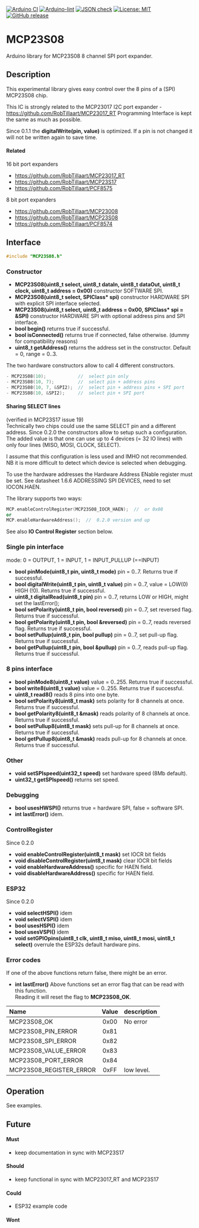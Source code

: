 
[![Arduino CI](https://github.com/RobTillaart/MCP23S08/workflows/Arduino%20CI/badge.svg)](https://github.com/marketplace/actions/arduino_ci)
[![Arduino-lint](https://github.com/RobTillaart/MCP23S08/actions/workflows/arduino-lint.yml/badge.svg)](https://github.com/RobTillaart/MCP23S08/actions/workflows/arduino-lint.yml)
[![JSON check](https://github.com/RobTillaart/MCP23S08/actions/workflows/jsoncheck.yml/badge.svg)](https://github.com/RobTillaart/MCP23S08/actions/workflows/jsoncheck.yml)
[![License: MIT](https://img.shields.io/badge/license-MIT-green.svg)](https://github.com/RobTillaart/MCP23S08/blob/master/LICENSE)
[![GitHub release](https://img.shields.io/github/release/RobTillaart/MCP23S08.svg?maxAge=3600)](https://github.com/RobTillaart/MCP23S08/releases)


# MCP23S08

Arduino library for MCP23S08 8 channel SPI port expander.


## Description

This experimental library gives easy control over the 8 pins of a (SPI) MCP23S08 chip.

This IC is strongly related to the MCP23017 I2C port expander - https://github.com/RobTillaart/MCP23017_RT
Programming Interface is kept the same as much as possible.

Since 0.1.1 the **digitalWrite(pin, value)** is optimized. 
If a pin is not changed it will not be written again to save time.


#### Related

16 bit port expanders

- https://github.com/RobTillaart/MCP23017_RT
- https://github.com/RobTillaart/MCP23S17
- https://github.com/RobTillaart/PCF8575


8 bit port expanders

- https://github.com/RobTillaart/MCP23008
- https://github.com/RobTillaart/MCP23S08
- https://github.com/RobTillaart/PCF8574


## Interface

```cpp
#include "MCP23S08.h"
```

### Constructor

- **MCP23S08(uint8_t select, uint8_t dataIn, uint8_t dataOut, uint8_t clock, uint8_t address = 0x00)** constructor SOFTWARE SPI.
- **MCP23S08(uint8_t select, SPIClass\* spi)** constructor HARDWARE SPI with explicit SPI interface selected.
- **MCP23S08(uint8_t select, uint8_t address = 0x00, SPIClass\* spi = &SPI)** constructor HARDWARE SPI with optional address pins and SPI interface.
- **bool begin()** returns true if successful.
- **bool isConnected()** returns true if connected, false otherwise. (dummy for compatibility reasons)
- **uint8_t getAddress()** returns the address set in the constructor. 
Default = 0, range = 0..3.

The two hardware constructors allow to call 4 different constructors.

```cpp
- MCP23S08(10);            //  select pin only
- MCP23S08(10, 7);         //  select pin + address pins
- MCP23S08(10, 7, &SPI2);  //  select pin + address pins + SPI port
- MCP23S08(10, &SPI2);     //  select pin + SPI port
```


#### Sharing SELECT lines

(verified in MCP23S17 issue 19)  
Technically two chips could use the same SELECT pin and a different address. 
Since 0.2.0 the constructors allow to setup such a configuration.
The added value is that one can use up to 4 devices (= 32 IO lines) with only 
four lines (MISO, MOSI, CLOCK, SELECT).

I assume that this configuration is less used and IMHO not recommended.
NB it is more difficult to detect which device is selected when debugging.

To use the hardware addresses the Hardware Address ENable register must be set.
See datasheet 1.6.6 ADDRESSING SPI DEVICES, need to set IOCON.HAEN.

The library supports two ways:
```cpp
MCP.enableControlRegister(MCP23S08_IOCR_HAEN);  //  or 0x08
or
MCP.enableHardwareAddress();  //  0.2.0 version and up
```

See also **IO Control Register** section below.


### Single pin interface

mode: 0 = OUTPUT, 1 = INPUT, 1 = INPUT_PULLUP (==INPUT)

- **bool pinMode(uint8_t pin, uint8_t mode)** pin = 0..7. 
Returns true if successful.
- **bool digitalWrite(uint8_t pin, uint8_t value)** pin = 0..7, value = LOW(0) HIGH (!0). 
Returns true if successful.
- **uint8_t digitalRead(uint8_t pin)** pin = 0..7, returns LOW or HIGH, might set the lastError();
- **bool setPolarity(uint8_t pin, bool reversed)** pin = 0..7, set reversed flag. 
Returns true if successful.
- **bool getPolarity(uint8_t pin, bool &reversed)** pin = 0..7, reads reversed flag. 
Returns true if successful.
- **bool setPullup(uint8_t pin, bool pullup)** pin = 0..7, set pull-up flag. 
Returns true if successful.
- **bool getPullup(uint8_t pin, bool &pullup)** pin = 0..7, reads pull-up flag.
Returns true if successful.


### 8 pins interface

- **bool pinMode8(uint8_t value)** value = 0..255. Returns true if successful.
- **bool write8(uint8_t value)** value = 0..255. Returns true if successful.
- **uint8_t read8()** reads 8 pins into one byte.
- **bool setPolarity8(uint8_t mask)** sets polarity for 8 channels at once.
Returns true if successful.
- **bool getPolarity8(uint8_t &mask)** reads polarity of 8 channels at once.
Returns true if successful.
- **bool setPullup8(uint8_t mask)** sets pull-up for 8 channels at once.
Returns true if successful.
- **bool getPullup8(uint8_t &mask)** reads pull-up for 8 channels at once.
Returns true if successful.


### Other

- **void setSPIspeed(uint32_t speed)** set hardware speed (8Mb default).
- **uint32_t getSPIspeed()** returns set speed.


### Debugging

- **bool usesHWSPI()** returns true = hardware SPI, false = software SPI.
- **int lastError()** idem.


### ControlRegister

Since 0.2.0

- **void enableControlRegister(uint8_t mask)** set IOCR bit fields
- **void disableControlRegister(uint8_t mask)** clear IOCR bit fields
- **void enableHardwareAddress()** specific for HAEN field.
- **void disableHardwareAddress()** specific for HAEN field.


### ESP32

Since 0.2.0

- **void selectHSPI()** idem
- **void selectVSPI()** idem
- **bool usesHSPI()** idem
- **bool usesVSPI()** idem
- **void setGPIOpins(uint8_t clk, uint8_t miso, uint8_t mosi, uint8_t select)** overrule the ESP32s default hardware pins.


### Error codes

If one of the above functions return false, there might be an error.

- **int lastError()** Above functions set an error flag that can be read with this function.  
Reading it will reset the flag to **MCP23S08_OK**.

|  Name                     |  Value  |  description  |
|:--------------------------|:-------:|:--------------|
|  MCP23S08_OK              |   0x00  |  No error     |
|  MCP23S08_PIN_ERROR       |   0x81  |
|  MCP23S08_SPI_ERROR       |   0x82  |
|  MCP23S08_VALUE_ERROR     |   0x83  |
|  MCP23S08_PORT_ERROR      |   0x84  |
|  MCP23S08_REGISTER_ERROR  |   0xFF  |  low level.


## Operation

See examples.


## Future

#### Must

- keep documentation in sync with MCP23S17

#### Should

- keep functional in sync with MCP23017_RT and MCP23S17

#### Could

- ESP32 example code

#### Wont


